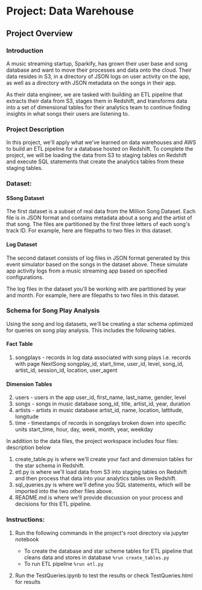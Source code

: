 # Project: Data Warehouse
## Project Overview
### Introduction
A music streaming startup, Sparkify, has grown their user base and song database and want to move their processes and data onto the cloud. Their data resides in S3, in a directory of JSON logs on user activity on the app, as well as a directory with JSON metadata on the songs in their app.

As their data engineer, we are tasked with building an ETL pipeline that extracts their data from S3, stages them in Redshift, and transforms data into a set of dimensional tables for their analytics team to continue finding insights in what songs their users are listening to. 
### Project Description
In this project, we'll apply what we've learned on data warehouses and AWS to build an ETL pipeline for a database hosted on Redshift. To complete the project, we will be loading the data from S3 to staging tables on Redshift and execute SQL statements that create the analytics tables from these staging tables.
### Dataset:
#### SSong Dataset
The first dataset is a subset of real data from the Million Song Dataset. Each file is in JSON format and contains metadata about a song and the artist of that song. The files are partitioned by the first three letters of each song's track ID. For example, here are filepaths to two files in this dataset.

#### Log Dataset
The second dataset consists of log files in JSON format generated by this event simulator based on the songs in the dataset above. These simulate app activity logs from a music streaming app based on specified configurations.

The log files in the dataset you'll be working with are partitioned by year and month. For example, here are filepaths to two files in this dataset.

### Schema for Song Play Analysis
Using the song and log datasets, we'll be creating a star schema optimized for queries on song play analysis. This includes the following tables.

#### Fact Table
1. songplays - records in log data associated with song plays i.e. records with page NextSong
songplay_id, start_time, user_id, level, song_id, artist_id, session_id, location, user_agent
#### Dimension Tables
2. users - users in the app
user_id, first_name, last_name, gender, level
3. songs - songs in music database
song_id, title, artist_id, year, duration
4. artists - artists in music database
artist_id, name, location, lattitude, longitude
5. time - timestamps of records in songplays broken down into specific units
start_time, hour, day, week, month, year, weekday

In addition to the data files, the project workspace includes four files: description below


1. create_table.py is where we'll create your fact and dimension tables for the star schema in Redshift.
2. etl.py is where we'll load data from S3 into staging tables on Redshift and then process that data into your analytics tables on Redshift.
3. sql_queries.py is where we'll define you SQL statements, which will be imported into the two other files above.
4. README.md is where we'll provide discussion on your process and decisions for this ETL pipeline.


### Instructions:
1. Run the following commands in the project's root directory via jupyter notebook

    - To create the database and star scheme tables for ETL pipeline that cleans data and stores in database
        `%run create_tables.py`
    - To run ETL pipeline 
        `%run etl.py`
2. Run the TestQueries.ipynb to test the results or check TestQueries.html for results

